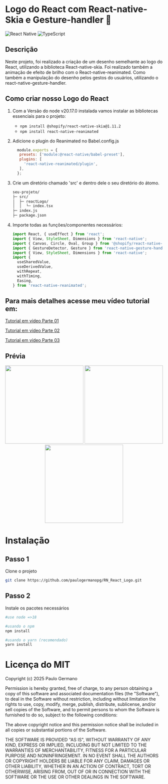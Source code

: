 # Logo do React com React-native-Skia e Gesture-handler 🎨
![React Native](https://img.shields.io/badge/react_native-%2320232a.svg?style=for-the-badge&logo=react&logoColor=%2361DAFB)
![TypeScript](https://img.shields.io/badge/typescript-%23007ACC.svg?style=for-the-badge&logo=typescript&logoColor=white)
## Descrição
Neste projeto, foi realizado a criação de um desenho semelhante ao logo do React, utilizando a biblioteca React-native-skia. Foi realizado também a animação de efeito de brilho com o React-native-reanimated. Como também a manipulação do desenho pelos gestos do usuários, utilizando o react-native-gesture-handler.

## Como criar nosso Logo do React

1. Com a Versão do node v20.17.0 instalada vamos instalar as bibliotecas essenciais para o projeto:
   - `npm install @shopify/react-native-skia@1.11.2`
   - `npm install react-native-reanimated`

2. Adicione o plugin do Reanimated no Babel.config.js
   ```jsx
     module.exports = {
      presets: ['module:@react-native/babel-preset'],
      plugins: [
        'react-native-reanimated/plugin',
      ],
     };
    ```
3. Crie um diretório chamado 'src' e dentro dele o seu diretório do átomo.
    ```bash
    seu-projeto/
    ├─ src/
    │  ├─ reactLogo/
    │  │  └─ index.tsx
    ├─ index.js
    ├─ package.json
   ```

4. Importe todas as funções/componentes necessários:
    ```jsx
    import React, { useEffect } from 'react';
    import { View, StyleSheet, Dimensions } from 'react-native';
    import { Canvas, Circle, Oval, Group } from '@shopify/react-native-skia';
    import { GestureDetector, Gesture } from 'react-native-gesture-handler';
    import { View, StyleSheet, Dimensions } from 'react-native';
    import {
      useSharedValue,
      useDerivedValue,
      withRepeat,
      withTiming,
      Easing,
    } from 'react-native-reanimated';
    ```

  ## Para mais detalhes acesse meu vídeo tutorial em:
   [Tutorial em vídeo Parte 01](https://www.youtube.com/watch?v=Ko15MtuEEzY) 
 
   [Tutorial em vídeo Parte 02](https://www.youtube.com/watch?v=qzEqB53eYyY)

   [Tutorial em vídeo Parte 03](https://www.youtube.com/watch?v=OBysqn5N0U4)
 
## Prévia
<p align="center">
  <img src="vidgif01.gif" width="250" />
  <img src="vidgif02.gif" width="250" />
  <img src="vidgif03.gif" width="250" />
</p>

# Instalação
## Passo 1
Clone o projeto
```bash
git clone https://github.com/paulogermanopg/RN_React_Logo.git
```
## Passo 2
Instale os pacotes necessários
```bash
#use node =>18

#usando o npm
npm install

#usando o yarn (recomendado)
yarn install
```

# Licença do MIT
Copyright (c) 2025 Paulo Germano

Permission is hereby granted, free of charge, to any person obtaining a copy
of this software and associated documentation files (the "Software"), to deal
in the Software without restriction, including without limitation the rights
to use, copy, modify, merge, publish, distribute, sublicense, and/or sell
copies of the Software, and to permit persons to whom the Software is
furnished to do so, subject to the following conditions:

The above copyright notice and this permission notice shall be included in all
copies or substantial portions of the Software.

THE SOFTWARE IS PROVIDED "AS IS", WITHOUT WARRANTY OF ANY KIND, EXPRESS OR
IMPLIED, INCLUDING BUT NOT LIMITED TO THE WARRANTIES OF MERCHANTABILITY,
FITNESS FOR A PARTICULAR PURPOSE AND NONINFRINGEMENT. IN NO EVENT SHALL THE
AUTHORS OR COPYRIGHT HOLDERS BE LIABLE FOR ANY CLAIM, DAMAGES OR OTHER
LIABILITY, WHETHER IN AN ACTION OF CONTRACT, TORT OR OTHERWISE, ARISING FROM,
OUT OF OR IN CONNECTION WITH THE SOFTWARE OR THE USE OR OTHER DEALINGS IN THE
SOFTWARE.
